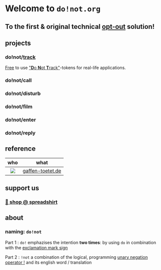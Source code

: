 # Welcome to `do!not.org`

## To the first & original technical [opt-out](https://en.wikipedia.org/wiki/opt-out) solution!

## projects

### do!not/[track](track/)

[Free](https://creativecommons.org/licenses/by-sa/4.0/) to use ["**D**o **N**ot **T**rack"](https://en.wikipedia.org/wiki/Do_Not_Track)-tokens for real-life applications.

### do!not/call
### do!not/disturb
### do!not/film
### do!not/enter
### do!not/reply

## reference

| who | what |
|:---:|:----:|
| ![](https://upload.wikimedia.org/wikipedia/commons/thumb/9/90/Johanniter-Unfall-Hilfe_logo.svg/240px-Johanniter-Unfall-Hilfe_logo.svg.png) |[gaffen-toetet.de](https://www.gaffen-toetet.de)|

## support us

### [🛒 shop @ spreadshirt](https://shop.spreadshirt.net/do-not/)

## about

### naming: ```do!not```

Part 1 : ```do!``` emphazises the intention **two times**: by using `do` in combination with the [exclamation mark sign](https://en.wikipedia.org/wiki/Exclamation_mark)

Part 2 : ```!not``` a combination of the logical, programming [unary negation operator !](https://en.wikipedia.org/wiki/Negation#Programming) and its english word / translation
